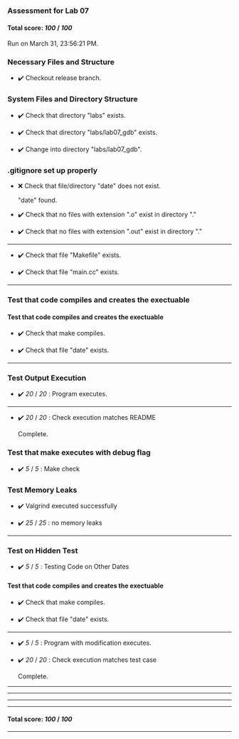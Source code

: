 ### Assessment for Lab 07

#### Total score: _100_ / _100_

Run on March 31, 23:56:21 PM.


### Necessary Files and Structure

+ :heavy_check_mark:  Checkout release branch.




### System Files and Directory Structure

+ :heavy_check_mark:  Check that directory "labs" exists.

+ :heavy_check_mark:  Check that directory "labs/lab07_gdb" exists.

+ :heavy_check_mark:  Change into directory "labs/lab07_gdb".


### .gitignore set up properly

+ :x:  Check that file/directory "date" does not exist.

     "date" found.

+ :heavy_check_mark:  Check that no files with extension ".o" exist in directory "."

+ :heavy_check_mark:  Check that no files with extension ".out" exist in directory "."

---

+ :heavy_check_mark:  Check that file "Makefile" exists.

+ :heavy_check_mark:  Check that file "main.cc" exists.

---


### Test that code compiles and creates the exectuable


#### __Test that code compiles and creates the exectuable__

+ :heavy_check_mark:  Check that make  compiles.



+ :heavy_check_mark:  Check that file "date" exists.

---


### Test Output Execution

+ :heavy_check_mark:  _20_ / _20_ :  Program executes.



---

+ :heavy_check_mark:  _20_ / _20_ :  Check execution matches README

   Complete.




### Test that make executes with debug flag

+ :heavy_check_mark:  _5_ / _5_ :  Make check


### Test Memory Leaks

+ :heavy_check_mark:  Valgrind executed successfully



+ :heavy_check_mark:  _25_ / _25_ :  no memory leaks

---


### Test on Hidden Test

+ :heavy_check_mark:  _5_ / _5_ :  Testing Code on Other Dates




#### __Test that code compiles and creates the exectuable__

+ :heavy_check_mark:  Check that make  compiles.



+ :heavy_check_mark:  Check that file "date" exists.

---

+ :heavy_check_mark:  _5_ / _5_ :  Program with modification executes.



+ :heavy_check_mark:  _20_ / _20_ :  Check execution matches test case

   Complete.



---

---

---

---

#### Total score: _100_ / _100_

---

